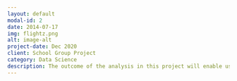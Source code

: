 ```yaml
---
layout: default
modal-id: 2
date: 2014-07-17
img: flightz.png
alt: image-alt
project-date: Dec 2020
client: School Group Project
category: Data Science
description: The outcome of the analysis in this project will enable us to answer some important questions of interest. In particular, which airport saw the highest reduction in air travel?, which paths have disappeared from the flight network due to the COVID-19 pandemic?, would it be possible to predict any future changes in the paths or links across the flight network, and if so, which links would be affected?. Have certain airports become more or less influential since the enactment of COVID-19 travel restrictions? Project will use air traffic datasets provided by OpenSky Network and will be implemented using Python and NetworkX.
---
```

